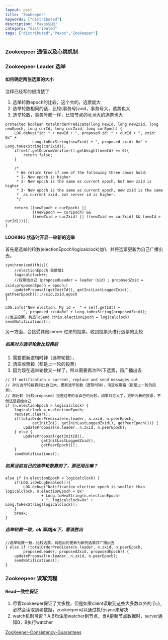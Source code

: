 ```yaml
---
layout: post
title: "Zookeeper"
keywords: ["distributed"]
description: "Paxos协议"
category: "distributed"
tags: ["distributed","Paxos","Zookeeper"]
---
```


### Zookeepeer 通信以及心跳机制

### Zookeepeer Leader 选举

#### 如何确定两张选票的大小

注释已经写的很清楚了

>
1. 选举轮数epoch的比较，这个大的，选票就大
2. 选举轮数相同的话，比较(事务号)zxid，事务号大，选票也大
3. 选举轮数，事务号都一样，比较节点的id,id大的选票也大


```
protected boolean totalOrderPredicate(long newId, long newZxid, long newEpoch, long curId, long curZxid, long curEpoch) {
    LOG.debug("id: " + newId + ", proposed id: " + curId + ", zxid: 0x" +
            Long.toHexString(newZxid) + ", proposed zxid: 0x" + Long.toHexString(curZxid));
    if(self.getQuorumVerifier().getWeight(newId) == 0){
        return false;
    }
    
    /*
     * We return true if one of the following three cases hold:
     * 1- New epoch is higher
     * 2- New epoch is the same as current epoch, but new zxid is higher
     * 3- New epoch is the same as current epoch, new zxid is the same
     *  as current zxid, but server id is higher.
     */
    
    return ((newEpoch > curEpoch) || 
            ((newEpoch == curEpoch) &&
            ((newZxid > curZxid) || ((newZxid == curZxid) && (newId > curId)))));
}
```

####  LOOKING 状态时开启一轮新的选举

首先是选举的轮数(electionEpoch/logicalclock)加1，并将选票更新为自己广播出去。

```
synchronized(this){
	//electionEpoch 轮数增1
    logicalclock++;
    //投票给自己（proposedLeader = leader（sid）; proposedZxid = zxid;proposedEpoch = epoch;）
    updateProposal(getInitId(), getInitLastLoggedZxid(), getPeerEpoch());//sid,zxid,epoch
}

LOG.info("New election. My id =  " + self.getId() +
        ", proposed zxid=0x" + Long.toHexString(proposedZxid));
//发送投票，构造ToSend（this.electionEpoch = logicalclock）
sendNotifications();

```

另一方面，会接受其他server 过来的投票，收到投票头进行选票的比较

##### 如果对方选举轮数比较靠前

>
1. 需要更新逻辑时钟（选举轮数），
2. 清空收票箱（都是上一轮的投票）
3. 因为现在选举轮数又一样了，所以需要再次PK下选票，再广播出去

```
// If notification > current, replace and send messages out
// 对方选举轮数靠前比自己大，更新选举轮数（逻辑时钟），清空收票箱（都是上一轮的投票），
// 再比较（比较proposed）投递过来的与自己的比较，如果对方大了，更新为新的投票，不然还是投给自己
if (n.electionEpoch > logicalclock) {
    logicalclock = n.electionEpoch;
    recvset.clear();
    if(totalOrderPredicate(n.leader, n.zxid, n.peerEpoch,
            getInitId(), getInitLastLoggedZxid(), getPeerEpoch())) {
        updateProposal(n.leader, n.zxid, n.peerEpoch);
    } else {
        updateProposal(getInitId(),
                getInitLastLoggedZxid(),
                getPeerEpoch());
    }
    sendNotifications();
```

##### 如果当前自己的选举轮数靠前了，那还用比嘛？

```
else if (n.electionEpoch < logicalclock) {
    if(LOG.isDebugEnabled()){
        LOG.debug("Notification election epoch is smaller than logicalclock. n.electionEpoch = 0x"
                + Long.toHexString(n.electionEpoch)
                + ", logicalclock=0x" + Long.toHexString(logicalclock));
    }
    break;
} 
```

##### 选举轮数一致，ok 那就pk下，看谁胜出

```
//选举轮数一致，比较选票，将胜出的更新为新的选票并广播出去
} else if (totalOrderPredicate(n.leader, n.zxid, n.peerEpoch,
        proposedLeader, proposedZxid, proposedEpoch)) {
    updateProposal(n.leader, n.zxid, n.peerEpoch);
    sendNotifications();
}
```



### Zookeepeer 读写流程

#### Read一致性保证   

>
1. 尽管zookeeper保证了大多数，但是如果client读取到这些大多数以外的节点,必然会读取到老数据，zookeeper可以通过执行sync来解决   
2. watch机制可否？A,B均注册watcher到节点，当A更新节点数据时，server通知B，B执行watcher


[ZooKeeper-Consistency-Guarantees](https://phoenixjiangnan.github.io/2016/07/04/distributed%20system/zookeeper/ZooKeeper-Consistency-Guarantees/)
